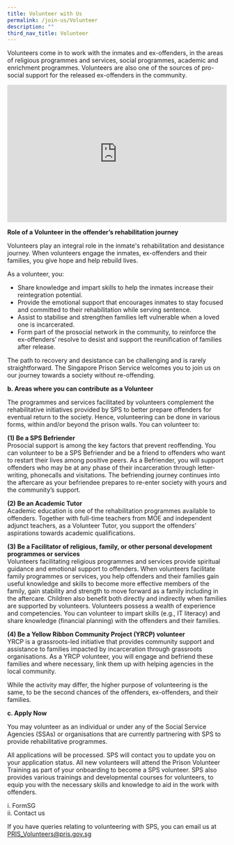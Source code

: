 ```yaml
---
title: Volunteer with Us
permalink: /join-us/Volunteer
description: ""
third_nav_title: Volunteer
---
```

Volunteers come in to work with the inmates and ex-offenders, in the areas of religious programmes and services, social programmes, academic and enrichment programmes. Volunteers are also one of the sources of pro-social support for the released ex-offenders in the community.

<iframe title="YouTube video player" src="https://www.youtube.com/embed/HH-aP6-Jeik" width="100%" height="315" frameborder="0" allowfullscreen="allowfullscreen"></iframe>

**Role of a Volunteer in the offender’s rehabilitation journey**

 Volunteers play an integral role in the inmate's rehabilitation and desistance journey. When volunteers engage the inmates, ex-offenders and their families, you give hope and help rebuild lives.
 
As a volunteer, you:
* Share knowledge and impart skills to help the inmates increase their reintegration potential.
* Provide the emotional support that encourages inmates to stay focused and committed to their rehabilitation while serving sentence.
* Assist to stabilise and strengthen families left vulnerable when a loved one is incarcerated.
* Form part of the prosocial network in the community, to reinforce the ex-offenders’ resolve to desist and support the reunification of families after release.
 
The path to recovery and desistance can be challenging and is rarely straightforward. The Singapore Prison Service welcomes you to join us on our journey towards a society without re-offending.


**b. Areas where you can contribute as a Volunteer**

The programmes and services facilitated by volunteers complement the rehabilitative initiatives provided by SPS to better prepare offenders for eventual return to the society. Hence, volunteering can be done in various forms, within and/or beyond the prison walls. You can volunteer to:

**(1) Be a SPS Befriender**<br>
Prosocial support is among the key factors that prevent reoffending. You can volunteer to be a SPS Befriender and be a friend to offenders who want to restart their lives among positive peers. As a Befriender, you will support offenders who may be at any phase of their incarceration through letter-writing, phonecalls and visitations. The befriending journey continues into the aftercare as your befriendee prepares to re-enter society with yours and the community’s support.
 
**(2) Be an Academic Tutor**<br>
Academic education is one of the rehabilitation programmes available to offenders. Together with full-time teachers from MOE and independent adjunct teachers, as a Volunteer Tutor, you support the offenders’ aspirations towards academic qualifications.
 
**(3) Be a Facilitator of religious, family, or other personal development programmes or services**<br>
 Volunteers facilitating religious programmes and services provide spiritual guidance and emotional support to offenders.
 When volunteers facilitate family programmes or services, you help offenders and their families gain useful knowledge and skills to become more effective members of the family, gain stability and strength to move forward as a family including in the aftercare. Children also benefit both directly and indirectly when families are supported by volunteers.
 Volunteers possess a wealth of experience and competencies. You can volunteer to impart skills (e.g., IT literacy) and share knowledge (financial planning) with the offenders and their families.
 
**(4) Be a Yellow Ribbon Community Project (YRCP) volunteer**<br>
YRCP is a grassroots-led initiative that provides community support and assistance to families impacted by incarceration through grassroots organisations. As a YRCP volunteer, you will engage and befriend these families and where necessary, link them up with helping agencies in the local community.
 
While the activity may differ, the higher purpose of volunteering is the same, to be the second chances of the offenders, ex-offenders, and their families. 
 
**c.  Apply Now**

You may volunteer as an individual or under any of the Social Service Agencies (SSAs) or organisations that are currently partnering with SPS to provide rehabilitative programmes. 
 
All applications will be processed. SPS will contact you to update you on your application status. All new volunteers will attend the Prison Volunteer Training as part of your onboarding to become a SPS volunteer. SPS also provides various trainings and developmental courses for volunteers, to equip you with the necessary skills and knowledge to aid in the work with offenders.
 
i. FormSG <br>
ii. Contact us

If you have queries relating to volunteering with SPS, you can email us at <a href="mailto:PRIS_Volunteers@pris.gov.sg">PRIS_Volunteers@pris.gov.sg</a>